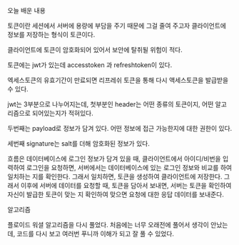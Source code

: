 오늘 배운 내용

토큰이란 세션에서 서버에 용량에 부담을 주기 때문에 그걸 줄여 주고자 클라이언트에 정보를 저장하는 형식이 토큰이다.

클라이언트에 토큰이 암호화되어 있어서 보안에 탈취될 위험이 적다.

토큰에는 jwt가 있는데 accesstoken 과 refreshtoken이 있다.

엑세스토큰의 유효기간이 만료되면 리프레쉬 토큰을 통해 다시 액세스토큰을 발급받을 수 있다.

jwt는 3부분으로 나누어지는데, 첫부분인 header는 어떤 종류의 토큰이지, 어떤 알고리즘으로 되어있는지가 적혀있다.

두번째는 payload로 정보가 담겨 있다. 어떤 정보에 접근 가능한지에 대한 권한이 있다.

세번째 signature는 salt를 더해 암호화된 정보가 있다.

흐름은 데이터베이스에 로그인 정보가 담겨 있을 때, 클라이언트에서 아이디/비번을 입력하여 로그인을 요청하면, 서버에서는 데이터베이스에 있는 로그인 정보와 비교를 하여 일치하는 지를 확인한다. 그래서 일치하면, 토큰을 생성하여 클라이언트에 저장한다. 그래서 이후에 서버에 데이터를 요청할 때, 토큰을 담아서 보내면, 서버는 토큰을 확인하여 자신이 발급한 토큰이 맞는 지 확인하여 맞으면 요청에 대한 응답 데이터를 보내준다.

알고리즘

플로이드 워셜 알고리즘을 다시 풀었다. 처음에는 너무 오래전에 풀어서 생각이 안났는데, 코드를 다시 보고 여러번 푸니까 이해가 되고 잘 풀 수 있었다.
















